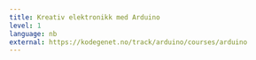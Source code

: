 ```yaml
---
title: Kreativ elektronikk med Arduino
level: 1
language: nb
external: https://kodegenet.no/track/arduino/courses/arduino
---
```

